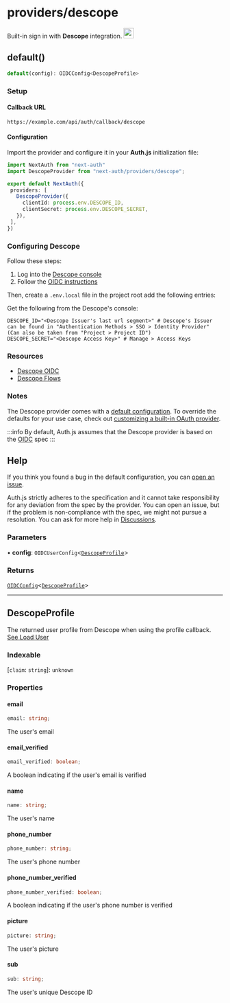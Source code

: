 # providers/descope

<div style={{display: "flex", justifyContent: "space-between", alignItems: "center"}}>
<span style={{fontSize: "1.35rem" }}>
 Built-in sign in with <b>Descope</b> integration.
</span>
<a href="https://descope.com" style={{backgroundColor: "#000000", padding: "12px", borderRadius: "100%" }}>
  <img style={{display: "block"}} src="https://authjs.dev/img/providers/descope.svg" width="24"/>
</a>
</div>

## default()

```ts
default(config): OIDCConfig<DescopeProfile>
```

### Setup

#### Callback URL
```
https://example.com/api/auth/callback/descope
```

#### Configuration

Import the provider and configure it in your **Auth.js** initialization file:

```ts title="pages/api/auth/[...nextauth].ts"
import NextAuth from "next-auth"
import DescopeProvider from "next-auth/providers/descope";

export default NextAuth({
 providers: [
   DescopeProvider({
     clientId: process.env.DESCOPE_ID,
     clientSecret: process.env.DESCOPE_SECRET,
   }),
 ],
})
```

### Configuring Descope

Follow these steps:

1. Log into the [Descope console](https://app.descope.com)
2. Follow the [OIDC instructions](https://docs.descope.com/customize/auth/oidc)

Then, create a `.env.local` file in the project root add the following entries:

Get the following from the Descope's console:
```
DESCOPE_ID="<Descope Issuer's last url segment>" # Descope's Issuer can be found in "Authentication Methods > SSO > Identity Provider" (Can also be taken from "Project > Project ID")
DESCOPE_SECRET="<Descope Access Key>" # Manage > Access Keys
```

### Resources

- [Descope OIDC](https://docs.descope.com/customize/auth/oidc)
- [Descope Flows](https://docs.descope.com/customize/flows)

### Notes

The Descope provider comes with a [default configuration](https://github.com/nextauthjs/next-auth/blob/main/packages/core/src/providers/descope.ts). To override the defaults for your use case, check out [customizing a built-in OAuth provider](https://authjs.dev/guides/providers/custom-provider#override-default-options).

:::info
By default, Auth.js assumes that the Descope provider is based on the [OIDC](https://openid.net/specs/openid-connect-core-1_0.html) spec
:::

## Help

If you think you found a bug in the default configuration, you can [open an issue](https://authjs.dev/new/provider-issue).

Auth.js strictly adheres to the specification and it cannot take responsibility for any deviation from
the spec by the provider. You can open an issue, but if the problem is non-compliance with the spec,
we might not pursue a resolution. You can ask for more help in [Discussions](https://authjs.dev/new/github-discussions).

### Parameters

• **config**: `OIDCUserConfig`\<[`DescopeProfile`](descope.md#descopeprofile)\>

### Returns

[`OIDCConfig`](../providers.md#oidcconfigprofile)\<[`DescopeProfile`](descope.md#descopeprofile)\>

***

## DescopeProfile

The returned user profile from Descope when using the profile callback.
[See Load User](https://docs.descope.com/api/openapi/usermanagement/operation/LoadUser/)

### Indexable

 \[`claim`: `string`\]: `unknown`

### Properties

#### email

```ts
email: string;
```

The user's email

#### email\_verified

```ts
email_verified: boolean;
```

A boolean indicating if the user's email is verified

#### name

```ts
name: string;
```

The user's name

#### phone\_number

```ts
phone_number: string;
```

The user's phone number

#### phone\_number\_verified

```ts
phone_number_verified: boolean;
```

A boolean indicating if the user's phone number is verified

#### picture

```ts
picture: string;
```

The user's picture

#### sub

```ts
sub: string;
```

The user's unique Descope ID
